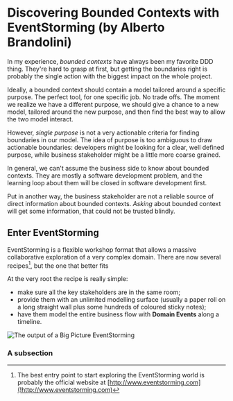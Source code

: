 # Discovering Bounded Contexts with EventStorming (by Alberto Brandolini)

In my experience, _bounded contexts_ have always been my favorite DDD thing. They're hard to grasp at first, but getting the boundaries right is probably the single action with the biggest impact on the whole project.

Ideally, a bounded context should contain a model tailored around a specific purpose. The perfect tool, for one specific job. No trade offs. 
The moment we realize we have a different purpose, we should give a chance to a new model, tailored around the new purpose, and then find the best way to allow the two model interact.

However, _single purpose_ is not a very actionable criteria for finding boundaries in our model. The idea of purpose is too ambiguous to draw actionable boundaries: developers might be looking for a clear, well defined purpose, while business stakeholder might be a little more coarse grained.

In general, we can't assume the business side to know about bounded contexts. They are mostly a software development problem, and the learning loop about them will be closed in software development first.

Put in another way, the business stakeholder are not a reliable source of direct information about bounded contexts. _Asking_ about bounded context will get some information, that could not be trusted blindly.

## Enter EventStorming

EventStorming is a flexible workshop format that allows a massive collaborative exploration of a very complex domain. There are now several recipes[^ESR], but the one that better fits



At the very root the recipe is really simple:

* make sure all the key stakeholders are in the same room;
* provide them with an unlimited modelling surface (usually a paper roll on a long straight wall plus some hundreds of coloured sticky notes);
* have them model the entire business flow with **Domain Events** along a timeline.

![The output of a Big Picture EventStorming](images/alberto-brandolini/Big_Picture_conference_scenario.jpg)

### A subsection


[^ESR]: The best entry point to start exploring the EventStorming world is probably the official website at [http://www.eventstorming.com](!http://www.eventstorming.com) 

